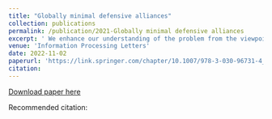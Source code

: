 ```yaml
---
title: "Globally minimal defensive alliances"
collection: publications
permalink: /publication/2021-Globally minimal defensive alliances
excerpt: ' We enhance our understanding of the problem from the viewpoint of parameterized complexity by showing that the Globally Minimal Defensive Alliance problem is W[1]-hard when parameterized by the treewidth of the graph. We also present a polynomial-time algorithm when the input graph happens to be a tree.'
venue: 'Information Processing Letters'
date: 2022-11-02
paperurl: 'https://link.springer.com/chapter/10.1007/978-3-030-96731-4_19'
citation: 
---
```


[Download paper here]([https://arxiv.org/abs/2110.15757](https://www.sciencedirect.com/science/article/abs/pii/S0020019022000102))

Recommended citation: 

